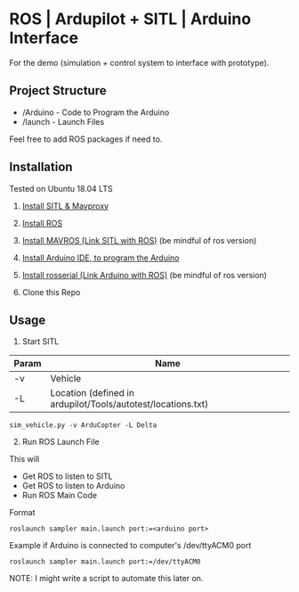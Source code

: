 # ROS | Ardupilot + SITL | Arduino Interface

For the demo (simulation + control system to interface with prototype).

## Project Structure

- /Arduino - Code to Program the Arduino
- /launch - Launch Files

Feel free to add ROS packages if need to.

## Installation

Tested on Ubuntu 18.04 LTS

1. [Install SITL & Mavproxy](https://ardupilot.org/dev/docs/sitl-simulator-software-in-the-loop.html#sitl-simulator-software-in-the-loop)

2. [Install ROS](http://wiki.ros.org/melodic/Installation/Ubuntu)

3. [Install MAVROS (Link SITL with ROS)](https://github.com/mavlink/mavros/blob/master/mavros/README.md#installation) (be mindful of ros version)

4. [Install Arduino IDE, to program the Arduino](https://www.arduino.cc/en/main/software)

5. [Install rosserial (Link Arduino with ROS)](http://wiki.ros.org/rosserial_arduino/Tutorials/Arduino%20IDE%20Setup) (be mindful of ros version)

6. Clone this Repo

## Usage

1. Start SITL

| Param | Name                                                         |
| ----- | ------------------------------------------------------------ |
| -v    | Vehicle                                                      |
| -L    | Location (defined in ardupilot/Tools/autotest/locations.txt) |

```shell
sim_vehicle.py -v ArduCopter -L Delta
```

2. Run ROS Launch File

This will

- Get ROS to listen to SITL
- Get ROS to listen to Arduino
- Run ROS Main Code

Format

```shell
roslaunch sampler main.launch port:=<arduino port>
```

Example if Arduino is connected to computer's /dev/ttyACM0 port

```shell
roslaunch sampler main.launch port:=/dev/ttyACM0
```

NOTE: I might write a script to automate this later on.
